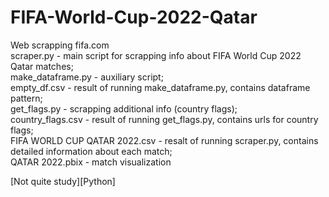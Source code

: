 # FIFA-World-Cup-2022-Qatar  
Web scrapping fifa.com  
scraper.py - main script for scrapping info about FIFA World Cup 2022 Qatar matches;  
make_dataframe.py - auxiliary script;  
empty_df.csv -  result of running  make_dataframe.py, contains dataframe pattern;  
get_flags.py - scrapping additional info (country flags);  
country_flags.csv - result of running get_flags.py, contains urls for country flags;  
FIFA WORLD CUP QATAR 2022.csv  - resalt of running scraper.py, contains detailed information about each match;  
QATAR 2022.pbix - match visualization  


[Not quite study][Python]
